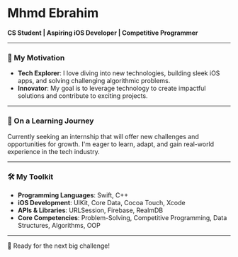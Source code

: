 # Mhmd Ebrahim 

**CS Student | Aspiring iOS Developer | Competitive Programmer**

---

### 🚀 My Motivation

- **Tech Explorer**: I love diving into new technologies, building sleek iOS apps, and solving challenging algorithmic problems.
- **Innovator**: My goal is to leverage technology to create impactful solutions and contribute to exciting projects.

---

### 🌱 On a Learning Journey

Currently seeking an internship that will offer new challenges and opportunities for growth. I'm eager to learn, adapt, and gain real-world experience in the tech industry.

---

### 🛠️ My Toolkit

- **Programming Languages**: Swift, C++
- **iOS Development**: UIKit, Core Data, Cocoa Touch, Xcode
- **APIs & Libraries**: URLSession, Firebase, RealmDB
- **Core Competencies**: Problem-Solving, Competitive Programming, Data Structures, Algorithms, OOP

---

🚀 Ready for the next big challenge!

